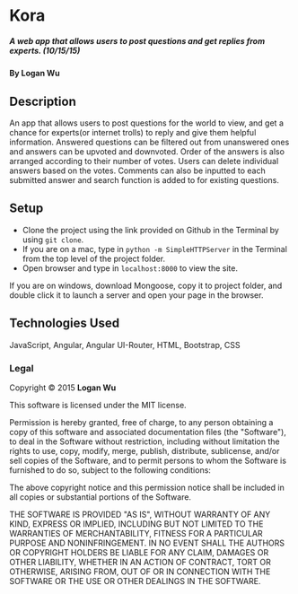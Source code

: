 # Kora

##### A web app that allows users to post questions and get replies from experts. (10/15/15)

#### By Logan Wu

## Description
An app that allows users to post questions for the world to view, and get a chance for experts(or internet trolls) to reply and give them helpful information. Answered questions can be filtered out from unanswered ones and answers can be upvoted and downvoted. Order of the answers is also arranged according to their number of votes. Users can delete individual answers based on the votes. Comments can also be inputted to each submitted answer and search function is added to for existing questions.

## Setup

* Clone the project using the link provided on Github in the Terminal by using ```git clone```.
* If you are on a mac, type in ```python -m SimpleHTTPServer``` in the Terminal from the top level of the project folder.
* Open browser and type in ```localhost:8000``` to view the site.

If you are on windows, download Mongoose, copy it to project folder, and double click it to launch a server and open your page in the browser.

## Technologies Used

JavaScript, Angular, Angular UI-Router, HTML, Bootstrap, CSS

### Legal

Copyright &#169; 2015 **Logan Wu**

This software is licensed under the MIT license.

Permission is hereby granted, free of charge, to any person obtaining a copy
of this software and associated documentation files (the "Software"), to deal
in the Software without restriction, including without limitation the rights
to use, copy, modify, merge, publish, distribute, sublicense, and/or sell
copies of the Software, and to permit persons to whom the Software is
furnished to do so, subject to the following conditions:

The above copyright notice and this permission notice shall be included in
all copies or substantial portions of the Software.

THE SOFTWARE IS PROVIDED "AS IS", WITHOUT WARRANTY OF ANY KIND, EXPRESS OR
IMPLIED, INCLUDING BUT NOT LIMITED TO THE WARRANTIES OF MERCHANTABILITY,
FITNESS FOR A PARTICULAR PURPOSE AND NONINFRINGEMENT. IN NO EVENT SHALL THE
AUTHORS OR COPYRIGHT HOLDERS BE LIABLE FOR ANY CLAIM, DAMAGES OR OTHER
LIABILITY, WHETHER IN AN ACTION OF CONTRACT, TORT OR OTHERWISE, ARISING FROM,
OUT OF OR IN CONNECTION WITH THE SOFTWARE OR THE USE OR OTHER DEALINGS IN
THE SOFTWARE.
